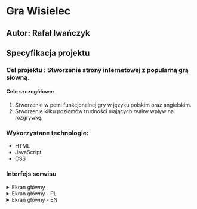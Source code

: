 # Gra Wisielec

## Autor: Rafał Iwańczyk
## Specyfikacja projektu
### Cel projektu : Stworzenie strony internetowej z popularną grą słowną.
#### Cele szczegółowe:
   1. Stworzenie w pełni funkcjonalnej gry w języku polskim oraz angielskim.
   2. Stworzenie kilku poziomów trudności mających realny wpływ na rozgrywkę.

### Wykorzystane technologie:
* HTML
* JavaScript
* CSS

### Interfejs serwisu

   <details>
       <summary>Ekran główny</summary>
	
![alt text](https://github.com/Iwanczyk/hangman/blob/main/img/index.PNG "Ekran główny")

           Screen przedstawiający ekran główny aplikacji
	   
   <p>Po otworzeniu strony pojawia się ekran główny, gdzie w pierwszej kolejności należy wybrać język gry. Obecnie dostępne są dwa języki: polski oraz angielski. Aktualnie hasłami dostępnymi w grze są przysłowia polskie oraz angielskie, w przyszłości planowane jest dodanie kategorii oraz haseł wczytywanych z bazy danych.</p>
   
   </details>
   
   <details>
       <summary>Ekran główny - PL</summary>

![alt text](https://github.com/Iwanczyk/hangman/blob/main/img/indexPL.PNG "Ekran główny")

            Screen przedstawiający ekran główny aplikacji
	   
   <p>Wybór pozwala dostosować język interfejsu, alfabet oraz pulę haseł w grze.
  </p>
  
![alt text](https://github.com/Iwanczyk/hangman/blob/main/img/menuPL1.PNG "Ekran główny")

           Screen przedstawiający ekran wyboru poziomu trudności w języku polskim
  
  Aktualnie gra posiada trzy poziomy trudności: 
 
    Łatwy: 
    - Gracz ma 12 szans na pomyłkę przed przegraną 
    - Hasła w puli są krótkie oraz popularne
    - Brak ograniczeń czasowych w rozgrywce
    
    Normalny: 
    - Gracz ma 9 szans na pomyłkę przed przegraną 
    - Hasła w puli są dłuższe
    - Brak ograniczeń czasowych w rozgrywce
    
    Trudny: 
    - Gracz ma 6 szans na pomyłkę przed przegraną 
    - Hasła w puli są dłuższe oraz mało popularne
    - Ograniczenie czasowe 3 minut
    

  
![alt text](https://github.com/Iwanczyk/hangman/blob/main/img/menuPL2.PNG "Ekran wyboru poziomu trudności")
  
  <p>
  Każdemu poziomowi trudności towarzyszy animacja szybkości tworzenia rysunku szubienicy w zależności od danej trudności.

  </p>
  
 ![alt text](https://github.com/Iwanczyk/hangman/blob/main/img/menuPL3.PNG "Ekran wyboru poziomu trudności - Normalny")

          Omówienie przykładowej rozgrywki na poziomie trudności normalnym
          
 ![alt text](https://github.com/Iwanczyk/hangman/blob/main/img/normalPL.PNG "Rozgrywka, poziom trudności - Normalny")         
  
  <p>Po rozpoczęciu rozgrywki oczom gracza ukazuje się plansza, gdzie w górnej części widnieje ukryte hasło (znana jest jedynie jego długość, ułożenie słów oraz ich długość), z prawej strony widnieje plansza ze wszystkimi literami alfabetu, wraz ze znakami charakterystycznymi dla języka polskiego. Obok planszy liter znajduje się pole, gdzie wraz z pomyłkami, tworzona jest szubienica. </p> 
  
  ![alt text](https://github.com/Iwanczyk/hangman/blob/main/img/normalPL2.PNG "Rozgrywka, poziom trudności - Normalny")
  
  <p>Każda kliknięta litera, która znajduje się przynajmniej raz w wylosowanym haśle zostaje zaznaczona na zielono, a możliwość ponownego jej kilknięcia wyłączona. Ponadto w wylosowanym haśle odkrywana jest dana litera na poprawnej pozycji. <br>
     Każda wciśnięta litera, która nie znajduje się w haśle, zaznaczana jest na czerwono, możliwość ponownego jej kliknięta wyłączona, a szanse gracza zmniejszone - dorysowana kolejna część szubienicy.
</p> 
  
  ![alt text](https://github.com/Iwanczyk/hangman/blob/main/img/normalPL3.PNG "Rozgrywka, poziom trudności - Normalny")
  
  ![alt text](https://github.com/Iwanczyk/hangman/blob/main/img/normalPL4.PNG "Rozgrywka, poziom trudności - Normalny")
  
  <p>Po odgadnięciu hasła ukazuje się komunikat gratulujący wygranej (wraz z efektem dźwiękowym), hasło, które było wylosowane do odgadnięcia oraz hiperlink, umożliwiający ponowną grę na wybranym poziomie trudności.
</p> 

![alt text](https://github.com/Iwanczyk/hangman/blob/main/img/normalPL5.PNG "Rozgrywka, poziom trudności - Normalny")

          Omówienie innej przykładowej rozgrywki na poziomie trudności normalnym
                 
  
![alt text](https://github.com/Iwanczyk/hangman/blob/main/img/normalPL6.PNG "Rozgrywka, poziom trudności - Normalny")  

 <p>Po wykorzystaniu wszystkich szans następuje przegrana, oczom gracza ukazuje się odpowiedni komunikat (wraz z efektem dźwiękowym) przegranej, hasło, które było wylosowane do odgadnięcia oraz hiperlink, umożliwiający ponowną grę na wybranym poziomie trudności.
</p>  

![alt text](https://github.com/Iwanczyk/hangman/blob/main/img/hardPL.PNG "Rozgrywka, poziom trudności - Trudny")

          Omówienie przykładowej rozgrywki na poziomie wysokim poziomie trudności

 <p>Gra na wysokim poziomie trudności przebiega analogicznie jak na innych poziomach, utrudnieniami są: mniejsza ilość szans, trudne i mało popularne hasła oraz 3 minutowe ograniczenie czasowe.
</p>

![alt text](https://github.com/Iwanczyk/hangman/blob/main/img/hardPL2.PNG "Rozgrywka, poziom trudności - Trudny")
![alt text](https://github.com/Iwanczyk/hangman/blob/main/img/hardPL3.PNG "Rozgrywka, poziom trudności - Trudny")
![alt text](https://github.com/Iwanczyk/hangman/blob/main/img/hardPL4.PNG "Rozgrywka, poziom trudności - Trudny")


          Po upływie trzech minut następuje przegrana
   </details>
   
   <details>
       <summary>Ekran główny - EN</summary>

![alt text](https://github.com/Iwanczyk/hangman/blob/main/img/indexEN.PNG "Ekran główny")

         Screen przedstawiający ekran główny aplikacji
	   
   <p> Wybór pozwala dostosować język interfejsu, alfabet oraz pulę haseł w grze.</p>
  
  
![alt text](https://github.com/Iwanczyk/hangman/blob/main/img/menuEN1.PNG "Ekran główny")

           Screen przedstawiający ekran wyboru poziomu trudności w języku polskim
  
Aktualnie gra posiada trzy poziomy trudności: 

    Łatwy:
    - Gracz ma 12 szans na pomyłkę przed przegraną
    - Hasła w puli są krótkie oraz popularne
    - Brak ograniczeń czasowych w rozgrywce

  
    
    Normalny: 
    - Gracz ma 9 szans na pomyłkę przed przegraną 
    - Hasła w puli są dłuższe
    - Brak ograniczeń czasowych w rozgrywce
    
    Trudny: 
    - Gracz ma 6 szans na pomyłkę przed przegraną 
    - Hasła w puli są dłuższe oraz mało popularne
    - Ograniczenie czasowe 3 minut

  
![alt text](https://github.com/Iwanczyk/hangman/blob/main/img/menuEN2.PNG "Ekran wyboru poziomu trudności")
  
  <p>
  Każdemu poziomowi trudności towarzyszy animacja szybkości tworzenia rysunku szubienicy w zależności od danej trudności.

  </p>

          Omówienie przykładowej rozgrywki na poziomie trudności normalnym
  
  <p>Po rozpoczęciu rozgrywki oczom gracza ukazuje się plansza, gdzie w górnej części widnieje ukryte hasło (znana jest jedynie jego długość, ułożenie słów oraz ich długość), z prawej strony widnieje plansza ze wszystkimi literami alfabetu, wraz ze znakami charakterystycznymi dla języka polskiego. Obok planszy liter znajduje się pole, gdzie wraz z pomyłkami, tworzona jest szubienica. </p> 
  
  <p>Każda kliknięta litera, która znajduje się przynajmniej raz w wylosowanym haśle zostaje zaznaczona na zielono, a możliwość ponownego jej kilknięcia wyłączona. Ponadto w wylosowanym haśle odkrywana jest dana litera na poprawnej pozycji. <br>
     Każda wciśnięta litera, która nie znajduje się w haśle, zaznaczana jest na czerwono, możliwość ponownego jej kliknięta wyłączona, a szanse gracza zmniejszone - dorysowana kolejna część szubienicy.
</p> 
  
![alt text](https://github.com/Iwanczyk/hangman/blob/main/img/hardEN.PNG "Rozgrywka, poziom trudności - Trudny")

          Omówienie przykładowej rozgrywki na poziomie wysokim poziomie trudności

 <p>Gra na wysokim poziomie trudności przebiega analogicznie jak na innych poziomach, utrudnieniami są: mniejsza ilość szans, trudne i mało popularne hasła oraz 3 minutowe ograniczenie czasowe.
</p>

![alt text](https://github.com/Iwanczyk/hangman/blob/main/img/hardEN2.PNG "Rozgrywka, poziom trudności - Trudny")
          Po upływie trzech minut następuje przegrana
   </details>
